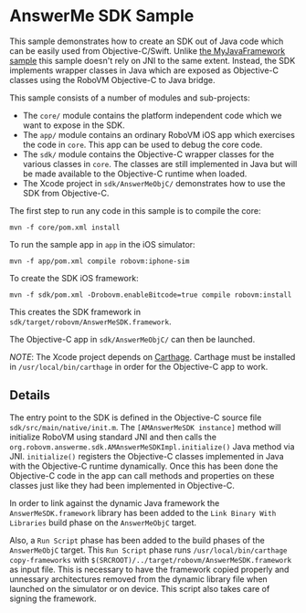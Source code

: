 # AnswerMe SDK Sample

This sample demonstrates how to create an SDK out of Java code which can be
easily used from Objective-C/Swift. Unlike [the MyJavaFramework
sample](https://github.com/robovm/robovm-samples/tree/master/MyJavaFramework)
this sample doesn't rely on JNI to the same extent. Instead, the SDK
implements wrapper classes in Java which are exposed as Objective-C classes
using the RoboVM Objective-C to Java bridge.

This sample consists of a number of modules and sub-projects:

* The `core/` module contains the platform independent code which we want to
  expose in the SDK.
* The `app/` module contains an ordinary RoboVM iOS app which exercises the
  code in `core`. This app can be used to debug the core code.
* The `sdk/` module contains the Objective-C wrapper classes for the various
  classes in `core`. The classes are still implemented in Java but will be
  made available to the Objective-C runtime when loaded.
* The Xcode project in `sdk/AnswerMeObjC/` demonstrates how to use the SDK
  from Objective-C.

The first step to run any code in this sample is to compile the core:
```
mvn -f core/pom.xml install
```

To run the sample app in `app` in the iOS simulator:
```
mvn -f app/pom.xml compile robovm:iphone-sim
```

To create the SDK iOS framework:
```
mvn -f sdk/pom.xml -Drobovm.enableBitcode=true compile robovm:install
```
This creates the SDK framework in `sdk/target/robovm/AnswerMeSDK.framework`.

The Objective-C app in `sdk/AnswerMeObjC/` can then be launched.

*NOTE*: The Xcode project depends on
[Carthage](https://github.com/Carthage/Carthage). Carthage must be installed
in `/usr/local/bin/carthage` in order for the Objective-C app to work.

## Details

The entry point to the SDK is defined in the Objective-C source file
`sdk/src/main/native/init.m`. The `[AMAnswerMeSDK instance]` method will
initialize RoboVM using standard JNI and then calls the
`org.robovm.answerme.sdk.AMAnswerMeSDKImpl.initialize()` Java method via JNI.
`initialize()` registers the Objective-C classes implemented in Java with the
Objective-C runtime dynamically. Once this has been done the Objective-C code
in the app can call methods and properties on these classes just like they had
been implemented in Objective-C.

In order to link against the dynamic Java framework the
`AnswerMeSDK.framework` library has been added to the `Link Binary With
Libraries` build phase on the `AnswerMeObjC` target.

Also, a `Run Script` phase has been added to the build phases of the
`AnswerMeObjC` target. This `Run Script` phase runs `/usr/local/bin/carthage
copy-frameworks` with `$(SRCROOT)/../target/robovm/AnswerMeSDK.framework`
as input file. This is necessary to have the framework copied properly and
unnessary architectures removed from the dynamic library file when launched on
the simulator or on device. This script also takes care of signing the
framework.
